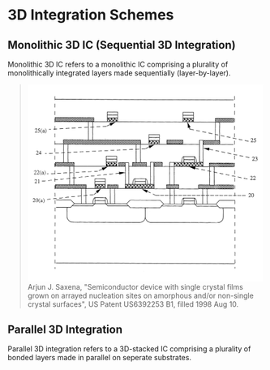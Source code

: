 # 3D Integration Schemes

## Monolithic 3D IC (Sequential 3D Integration)
Monolithic 3D IC refers to a monolithic IC comprising a plurality of monolithically integrated layers made sequentially (layer-by-layer).

>![](/img/US06392253-20020521-D00000.png)
> Arjun J. Saxena, "Semiconductor device with single crystal films grown on arrayed nucleation sites on amorphous and/or non-single crystal surfaces", US Patent US6392253 B1, filled 1998 Aug 10.


## Parallel 3D Integration
Parallel 3D integration refers to a 3D-stacked IC comprising a plurality of bonded layers made in parallel on seperate substrates.



